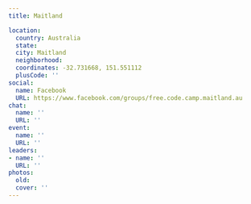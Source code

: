 ```yaml
---
title: Maitland

location:
  country: Australia
  state: 
  city: Maitland
  neighborhood: 
  coordinates: -32.731668, 151.551112
  plusCode: ''
social:
  name: Facebook
  URL: https://www.facebook.com/groups/free.code.camp.maitland.au
chat:
  name: ''
  URL: ''
event:
  name: ''
  URL: ''
leaders:
- name: ''
  URL: ''
photos:
  old: 
  cover: ''
---
```

